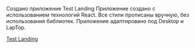 Создано приложение Test Landing
Приложение создано с использованием технологий React.
Все стили прописаны вручную, без использования библиотек.
Приложение адаптировано под Desktop и LapTop.

[Test Landing](https://rustron.github.io/test_landing/#/)
